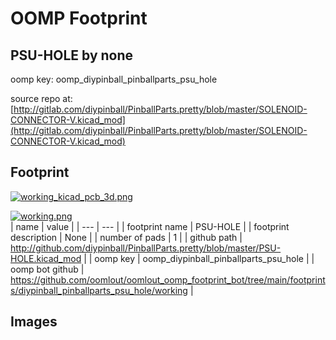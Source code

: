 # OOMP Footprint  
## PSU-HOLE  by none  
  
oomp key: oomp_diypinball_pinballparts_psu_hole  
  
source repo at: [http://gitlab.com/diypinball/PinballParts.pretty/blob/master/SOLENOID-CONNECTOR-V.kicad_mod](http://gitlab.com/diypinball/PinballParts.pretty/blob/master/SOLENOID-CONNECTOR-V.kicad_mod)  
## Footprint  
  
[![working_kicad_pcb_3d.png](working_kicad_pcb_3d_600.png)](working_kicad_pcb_3d.png)  
  
[![working.png](working_600.png)](working.png)  
| name | value | 
| --- | --- | 
| footprint name | PSU-HOLE | 
| footprint description | None | 
| number of pads | 1 | 
| github path | http://github.com/diypinball/PinballParts.pretty/blob/master/PSU-HOLE.kicad_mod | 
| oomp key | oomp_diypinball_pinballparts_psu_hole | 
| oomp bot github | https://github.com/oomlout/oomlout_oomp_footprint_bot/tree/main/footprints/diypinball_pinballparts_psu_hole/working | 
## Images  
